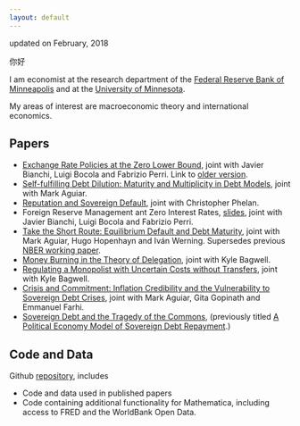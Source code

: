 ```yaml
---
layout: default
---
```


updated on February, 2018

你好

I am economist at the research department of the [Federal Reserve Bank of Minneapolis](http://www.minneapolisfed.org/research/economic_research) and at the [University of Minnesota](http://www.econ.umn.edu). 

My areas of interest are macroeconomic theory and international economics.



## Papers

- [Exchange Rate Policies at the Zero Lower Bound][12], joint with Javier Bianchi, Luigi Bocola and Fabrizio Perri. Link to [older version][1].
- [Self-fulfilling Debt Dilution: Maturity and Multiplicity in Debt Models][11], joint with Mark Aguiar.
- [Reputation and Sovereign Default][10], joint with Christopher Phelan.
- Foreign Reserve Management ant Zero Interest Rates, [slides][9], joint with Javier Bianchi, Luigi Bocola and Fabrizio Perri.
- [Take the Short Route: Equilibrium Default and Debt Maturity][2], joint with Mark Aguiar, Hugo Hopenhayn and Iván Werning. Supersedes previous [NBER working paper][3].
- [Money Burning in the Theory of Delegation][4], joint with Kyle Bagwell.
- [Regulating a Monopolist with Uncertain Costs without Transfers][5], joint with Kyle Bagwell.
- [Crisis and Commitment: Inflation Credibility and the Vulnerability to Sovereign Debt Crises][6], joint with Mark Aguiar, Gita Gopinath and Emmanuel Farhi.
- [Sovereign Debt and the Tragedy of the Commons][7], (previously titled [A Political Economy Model of Sovereign Debt Repayment][8].)

[1]: http://amadormanuel.me/files/wp740.pdf
[2]: http://amadormanuel.me/files/maturities.pdf
[3]: http://amadormanuel.me/files/maturities_older.pdf
[4]: http://amadormanuel.me/files/moneyburning.pdf
[5]: http://amadormanuel.me/files/regulator.pdf
[6]: http://amadormanuel.me/files/crises.pdf
[7]: http://amadormanuel.me/files/sovereign.pdf
[8]: http://amadormanuel.me/files/political_economy_debt.pdf
[9]: http://amadormanuel.me/files/optimalreserves_slides.pdf
[10]: http://amadormanuel.me/files/reputation.pdf
[11]: http://amadormanuel.me/files/self_fulfilling_dilution.pdf
[12]: http://amadormanuel.me/files/exchange_rate_policies.pdf



## Code and Data

Github [repository](https://github.com/difang-huang?tab=repositories), includes

- Code and data used in published papers
- Code containing additional functionality for Mathematica, including access to FRED and the WorldBank Open Data.